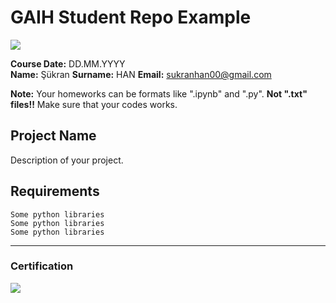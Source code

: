 # GAIH Student Repo Example
![](img/logo.png)

**Course Date:** DD.MM.YYYY  
**Name:** Şükran 
**Surname:** HAN
**Email:** sukranhan00@gmail.com  

**Note:** Your homeworks can be formats like ".ipynb" and ".py". **Not ".txt" files!!** Make sure that your codes works.  

## Project Name
Description of your project.

## Requirements
```
Some python libraries
Some python libraries
Some python libraries
```
---

### Certification
![](img/certificate_ex.png)

